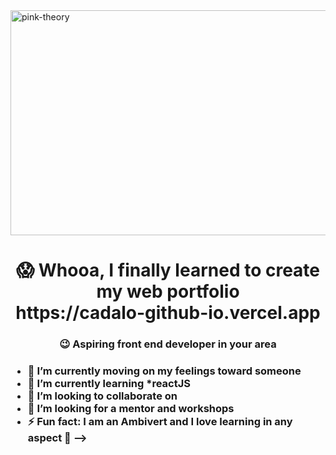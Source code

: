 <img align = "center" alt="pink-theory" width = "1000" height = "360" src = "https://user-images.githubusercontent.com/82696971/218398573-8edcae5a-8a28-4bbc-bd33-ec89a6d1b348.gif">

   
<H1 align = "center"> 😱 Whooa, I finally learned to create my web portfolio <br> https://cadalo-github-io.vercel.app </H1> 
<H3 align = "center">  😉 Aspiring front end developer in your area <h3>

- 🔭 I’m currently moving on my feelings toward someone
- 🌱 I’m currently learning *reactJS
- 👯 I’m looking to collaborate on 
- 🤔 I’m looking for a mentor and workshops
- ⚡ Fun fact: I am an Ambivert and I love learning in any aspect 🤠
-->
